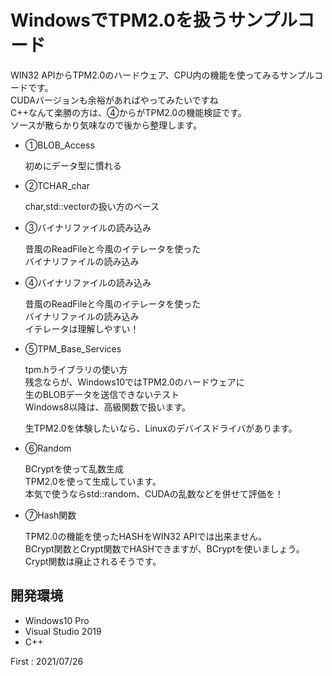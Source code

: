 # WindowsでTPM2.0を扱うサンプルコード
WIN32 APIからTPM2.0のハードウェア、CPU内の機能を使ってみるサンプルコードです。<br>
CUDAバージョンも余裕があればやってみたいですね<br>
C++なんて楽勝の方は、④からがTPM2.0の機能検証です。<br>
ソースが散らかり気味なので後から整理します。<br>


 * ①BLOB_Access<p>
  初めにデータ型に慣れる<p>
  
 * ②TCHAR_char<p>
  char,std::vector<BYTE>の扱い方のベース<p>
  
 * ③バイナリファイルの読み込み<p>
  昔風のReadFileと今風のイテレータを使った<br>
  バイナリファイルの読み込み<p>

 * ④バイナリファイルの読み込み<p>
  昔風のReadFileと今風のイテレータを使った<br>
  バイナリファイルの読み込み<br>
  イテレータは理解しやすい！<p>
    
 * ⑤TPM_Base_Services<p>
  tpm.hライブラリの使い方<br>
  残念ならが、Windows10ではTPM2.0のハードウェアに<br>
  生のBLOBデータを送信できないテスト<br>
  Windows8以降は、高級関数で扱います。<p>
  生TPM2.0を体験したいなら、Linuxのデバイスドライバがあります。

 * ⑥Random<p>
  BCryptを使って乱数生成<br>
  TPM2.0を使って生成しています。<br>
  本気で使うならstd::random、CUDAの乱数などを併せて評価を！
 
 * ⑦Hash関数<p>
  TPM2.0の機能を使ったHASHをWIN32 APIでは出来ません。<BR>
  BCrypt関数とCrypt関数でHASHできますが、BCryptを使いましょう。<br>
  Crypt関数は廃止されるそうです。

<H2>開発環境</H2>

 * Windows10 Pro
 * Visual Studio 2019
 * C++

First : 2021/07/26
